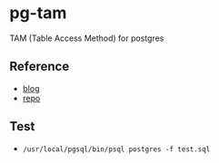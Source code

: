 # pg-tam
TAM (Table Access Method) for postgres

## Reference
- [blog](https://notes.eatonphil.com/2023-11-01-postgres-table-access-methods.html)
- [repo](https://github.com/eatonphil/pgtam)

## Test
- `/usr/local/pgsql/bin/psql postgres -f test.sql`
